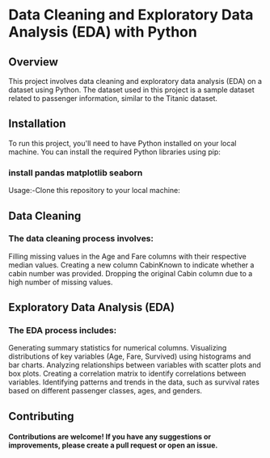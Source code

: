 # Data Cleaning and Exploratory Data Analysis (EDA) with Python
## Overview
This project involves data cleaning and exploratory data analysis (EDA) on a dataset using Python. The dataset used in this project is a sample dataset related to passenger information, similar to the Titanic dataset.

## Installation
To run this project, you'll need to have Python installed on your local machine. You can install the required Python libraries using pip:

### install pandas matplotlib seaborn
Usage:-Clone this repository to your local machine:




## Data Cleaning
### The data cleaning process involves:
Filling missing values in the Age and Fare columns with their respective median values.
Creating a new column CabinKnown to indicate whether a cabin number was provided.
Dropping the original Cabin column due to a high number of missing values.

## Exploratory Data Analysis (EDA)
### The EDA process includes:

Generating summary statistics for numerical columns.
Visualizing distributions of key variables (Age, Fare, Survived) using histograms and bar charts.
Analyzing relationships between variables with scatter plots and box plots.
Creating a correlation matrix to identify correlations between variables.
Identifying patterns and trends in the data, such as survival rates based on different passenger classes, ages, and genders.

## Contributing
#### Contributions are welcome! If you have any suggestions or improvements, please create a pull request or open an issue.

